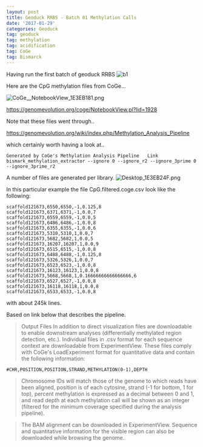 ```yaml
---
layout: post
title: Geoduck RRBS - Batch 01 Methylation Calls
date: '2017-01-29'
categories: Geoduck
tag: geoduck
tag: methylation
tag: acidification
tag: CoGe  
tag: Bismarck
---
```


Having run the first batch of geoduck RRBS
![b1](http://eagle.fish.washington.edu/cnidarian/skitch/project_juvenile_geoduck_OA_20161201_Library_prep_1_csv_at_master_%C2%B7_hputnam_project_juvenile_geoduck_OA_1E3D5BCF.png)    

Here are the CpG methylation files from CoGe...

<img src="http://eagle.fish.washington.edu/cnidarian/skitch/CoGe__NotebookView_1E3EB181.png" alt="CoGe__NotebookView_1E3EB181.png"/>

https://genomevolution.org/coge/NotebookView.pl?lid=1928

Note that these files went through..

https://genomevolution.org/wiki/index.php/Methylation_Analysis_Pipeline

which certainly worth having a look at..

```
Generated by CoGe's Methylation Analysis Pipeline	Link
bismark_methylation_extractor --ignore 0 --ignore_r2 --ignore_3prime 0 --ignore_3prime_r2	
```

A number of files are generated per library.
<img src="http://eagle.fish.washington.edu/cnidarian/skitch/Desktop_1E3EB24F.png" alt="Desktop_1E3EB24F.png"/>


In this particular example the file CpG.filtered.coge.csv look like the following:    

```
scaffold121673,6550,6550,-1,0.125,8
scaffold121673,6371,6371,-1,0.0,7
scaffold121673,6559,6559,-1,0.0,5
scaffold121673,6486,6486,-1,0.0,8
scaffold121673,6355,6355,-1,0.0,6
scaffold121673,5310,5310,1,0.0,7
scaffold121673,5682,5682,1,0.0,5
scaffold121673,16207,16207,1,0.0,9
scaffold121673,6515,6515,-1,0.0,8
scaffold121673,6488,6488,-1,0.125,8
scaffold121673,5326,5326,1,0.0,7
scaffold121673,6523,6523,-1,0.0,8
scaffold121673,16123,16123,1,0.0,8
scaffold121673,5668,5668,1,0.16666666666666666,6
scaffold121673,6527,6527,-1,0.0,8
scaffold121673,16118,16118,1,0.0,8
scaffold121673,6533,6533,-1,0.0,8
```

with about 245k lines. 

Based on link below that describes the pipeline.

>Output Files
>In addition to direct visualization files are downloadable to enable downstream analyses (differentially methylated region detection, etc.). Individual files in .csv format for each sequence context are downloadable from ExperimentView. These files comply with CoGe's LoadExperiment format for quantitative data and contain the following information:

`#CHR,POSITION,POSITION,STRAND,METHYLATION(0-1),DEPTH`
>Chromosome IDs will match those of the genome to which reads have been aligned, position is of each cytosine, strand (-1 for bottom, 1 for top), percent methylation is expressed as a decimal between 0 and 1, and read depth at each methylation call will be shown as an integer (filtered for the minimum coverage specified during the analysis pipeline).

>The BAM alignment can be downloaded in ExperimentView. Sequence and quantitative information for the visible region can also be downloaded while browsing the genome.

